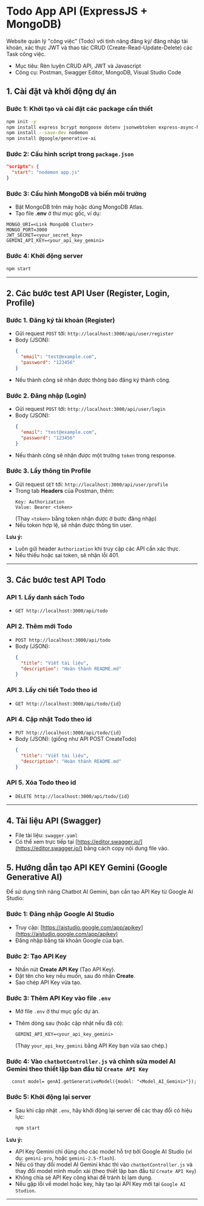 # Todo App API (ExpressJS + MongoDB)

Website quản lý "công việc" (Todo) với tính năng đăng ký/ đăng nhập tài khoản, xác thực JWT và thao tác CRUD (Create-Read-Update-Delete) các Task công việc.
- Mục tiêu: Rèn luyện CRUD API, JWT và Javascript
- Công cụ: Postman, Swagger Editor, MongoDB, Visual Studio Code

## 1. Cài đặt và khởi động dự án

### Bước 1: Khởi tạo và cài đặt các package cần thiết

```bash
npm init -y
npm install express bcrypt mongoose dotenv jsonwebtoken express-async-handler
npm install --save-dev nodemon
npm install @google/generative-ai
```

### Bước 2: Cấu hình script trong `package.json`

```json
"scripts": {
  "start": "nodemon app.js"
}
```

### Bước 3: Cấu hình MongoDB và biến môi trường

- Bật MongoDB trên máy hoặc dùng MongoDB Atlas.
- Tạo file **.env** ở thư mục gốc, ví dụ:

```
MONGO_URI=<Link MongoDB Cluster>
MONGO_PORT=3000
JWT_SECRET=<your_secret_key>
GEMINI_API_KEY=<your_api_key_gemini>
```

### Bước 4: Khởi động server

```bash
npm start
```

---

## 2. Các bước test API User (Register, Login, Profile)

### Bước 1. Đăng ký tài khoản (Register)
- Gửi request `POST` tới: `http://localhost:3000/api/user/register`
- Body (JSON):
  ```json
  {
    "email": "test@example.com",
    "password": "123456"
  }
  ```
- Nếu thành công sẽ nhận được thông báo đăng ký thành công.

### Bước 2. Đăng nhập (Login)
- Gửi request `POST` tới: `http://localhost:3000/api/user/login`
- Body (JSON):
  ```json
  {
    "email": "test@example.com",
    "password": "123456"
  }
  ```
- Nếu thành công sẽ nhận được một trường `token` trong response.

### Bước 3. Lấy thông tin Profile
- Gửi request `GET` tới: `http://localhost:3000/api/user/profile`
- Trong tab **Headers** của Postman, thêm:
  ```
  Key: Authorization
  Value: Bearer <token>
  ```
  (Thay `<token>` bằng token nhận được ở bước đăng nhập)
- Nếu token hợp lệ, sẽ nhận được thông tin user.

**Lưu ý:**  
- Luôn gửi header `Authorization` khi truy cập các API cần xác thực.
- Nếu thiếu hoặc sai token, sẽ nhận lỗi 401.

---

## 3. Các bước test API Todo

### API 1. Lấy danh sách Todo
- `GET http://localhost:3000/api/todo`

### API 2. Thêm mới Todo
- `POST http://localhost:3000/api/todo`
- Body (JSON):
  ```json
  {
    "title": "Viết tài liệu",
    "description": "Hoàn thành README.md"
  }
  ```

### API 3. Lấy chi tiết Todo theo id
- `GET http://localhost:3000/api/todo/{id}`

### API 4. Cập nhật Todo theo id
- `PUT http://localhost:3000/api/todo/{id}`
- Body (JSON): (giống như API POST CreateTodo)
  ```json
  {
    "title": "Viết tài liệu",
    "description": "Hoàn thành README.md"
  }

### API 5. Xóa Todo theo id
- `DELETE http://localhost:3000/api/todo/{id}`

---

## 4. Tài liệu API (Swagger)

- File tài liệu: `swagger.yaml`
- Có thể xem trực tiếp tại [https://editor.swagger.io/](https://editor.swagger.io/) bằng cách copy nội dung file vào.

## 5. Hướng dẫn tạo API KEY Gemini (Google Generative AI)

Để sử dụng tính năng Chatbot AI Gemini, bạn cần tạo API Key từ Google AI Studio:

### Bước 1: Đăng nhập Google AI Studio

- Truy cập: [https://aistudio.google.com/app/apikey](https://aistudio.google.com/app/apikey)
- Đăng nhập bằng tài khoản Google của bạn.

### Bước 2: Tạo API Key

- Nhấn nút **Create API Key** (Tạo API Key).
- Đặt tên cho key nếu muốn, sau đó nhấn **Create**.
- Sao chép API Key vừa tạo.

### Bước 3: Thêm API Key vào file `.env`

- Mở file `.env` ở thư mục gốc dự án.
- Thêm dòng sau (hoặc cập nhật nếu đã có):

  ```
  GEMINI_API_KEY=<your_api_key_gemini>
  ```

  (Thay `your_api_key_gemini` bằng API Key bạn vừa sao chép.)

### Bước 4: Vào `chatbotController.js` và chỉnh sửa model AI Gemini theo thiết lập ban đầu từ `Create API Key`

  ```
    const model= genAI.getGenerativeModel({model: "<Model_AI_Gemini>"});
  ```

### Bước 5: Khởi động lại server

- Sau khi cập nhật `.env`, hãy khởi động lại server để các thay đổi có hiệu lực:

  ```bash
  npm start
  ```

**Lưu ý:**
- API Key Gemini chỉ dùng cho các model hỗ trợ bởi Google AI Studio (ví dụ: `gemini-pro`, hoặc `gemini-2.5-flash`).
- Nếu có thay đổi model AI Gemini khác thì vào `chatbotController.js` và thay đổi model mình muốn xài (theo thiết lập ban đầu từ `Create API Key`)
- Không chia sẻ API Key công khai để tránh bị lạm dụng.
- Nếu gặp lỗi về model hoặc key, hãy tạo lại API Key mới tại `Google AI Studion`.

---
